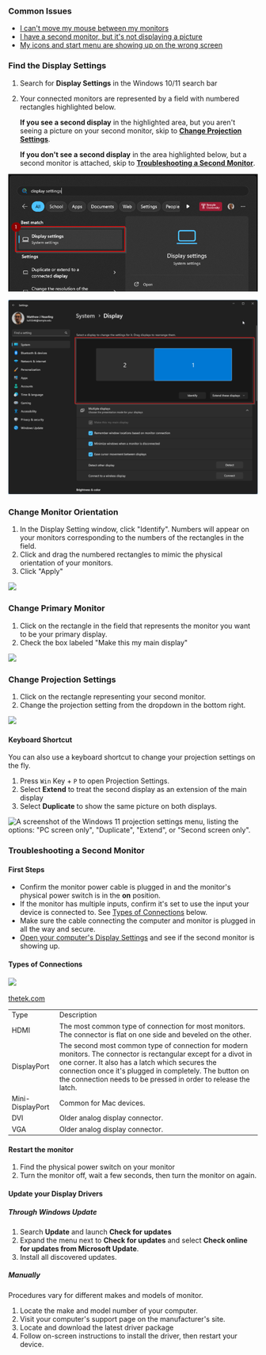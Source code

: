 ### Common Issues

- [I can't move my mouse between my monitors](#change-monitor-orientation)
- [I have a second monitor, but it's not displaying a picture](#troubleshooting-a-second-monitor)
- [My icons and start menu are showing up on the wrong screen](#change-primary-monitor)

### Find the Display Settings

1. Search for **Display Settings** in the Windows 10/11 search bar
2. Your connected monitors are represented by a field with numbered rectangles highlighted below.  
      
    **If you see a second display** in the highlighted area, but you aren't seeing a picture on your second monitor, skip to [**Change Projection Settings**](#change-projection-settings).  
      
    **If you don't see a second display** in the area highlighted below, but a second monitor is attached, skip to [**Troubleshooting a Second Monitor**](#troubleshooting-a-second-monitor).

![](/assets/images/image-15.png)

![](/assets/images/image-18-1024x796.png)

### Change Monitor Orientation

1. In the Display Setting window, click "Identify". Numbers will appear on your monitors corresponding to the numbers of the rectangles in the field.
2. Click and drag the numbered rectangles to mimic the physical orientation of your monitors.
3. Click "Apply"

![](https://sites.temple.edu/hbghelp/files/2023/12/rearrange.gif)

### Change Primary Monitor

1. Click on the rectangle in the field that represents the monitor you want to be your primary display.
2. Check the box labeled "Make this my main display"

![](https://sites.temple.edu/hbghelp/files/2024/11/image-19-edited.png)

### Change Projection Settings

1. Click on the rectangle representing your second monitor.
2. Change the projection setting from the dropdown in the bottom right.

![](https://sites.temple.edu/hbghelp/files/2023/12/image-21.png)

#### Keyboard Shortcut

You can also use a keyboard shortcut to change your projection settings on the fly.

1. Press `Win` Key + `P` to open Projection Settings.
2. Select **Extend** to treat the second display as an extension of the main display
3. Select **Duplicate** to show the same picture on both displays.

![A screenshot of the Windows 11 projection settings menu, listing the options: "PC screen only", "Duplicate", "Extend", or "Second screen only".](https://sites.temple.edu/hbghelp/files/2023/12/image-7.png)

### Troubleshooting a Second Monitor

#### First Steps

- Confirm the monitor power cable is plugged in and the monitor's physical power switch is in the **on** position.
- If the monitor has multiple inputs, confirm it's set to use the input your device is connected to. See [Types of Connections](#types-of-connections) below.
- Make sure the cable connecting the computer and monitor is plugged in all the way and secure.
- [Open your computer's Display Settings](#find-the-display-settings) and see if the second monitor is showing up.

#### Types of Connections

![](https://sites.temple.edu/hbghelp/files/2023/12/image-17.png)

[thetek.com](https://thetek.com/common-display-cables-explained/)

|   |   |
|---|---|
|Type|Description|
|HDMI|The most common type of connection for most monitors. The connector is flat on one side and beveled on the other.|
|DisplayPort|The second most common type of connection for modern monitors. The connector is rectangular except for a divot in one corner. It also has a latch which secures the connection once it's plugged in completely. The button on the connection needs to be pressed in order to release the latch.|
|Mini-DisplayPort|Common for Mac devices.|
|DVI|Older analog display connector.|
|VGA|Older analog display connector.|

#### Restart the monitor

1. Find the physical power switch on your monitor
2. Turn the monitor off, wait a few seconds, then turn the monitor on again.

#### Update your Display Drivers

##### Through Windows Update

1. Search **Update** and launch **Check for updates**
2. Expand the menu next to **Check for updates** and select **Check online for updates from Microsoft Update**.
3. Install all discovered updates.

##### Manually

Procedures vary for different makes and models of monitor.

1. Locate the make and model number of your computer.
2. Visit your computer's support page on the manufacturer's site.
3. Locate and download the latest driver package
4. Follow on-screen instructions to install the driver, then restart your device.
